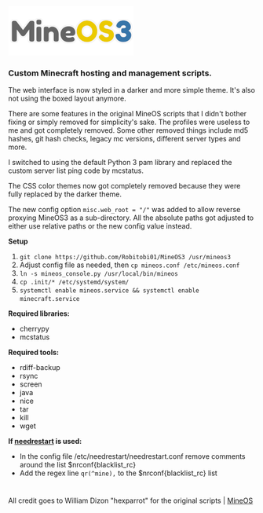 ![MineOS3](https://raw.githubusercontent.com/Robitobi01/MineOS3/master/html/img/logo-login.png)


### Custom Minecraft hosting and management scripts.


The web interface is now styled in a darker and more simple theme. It's also not using the boxed layout anymore. 

There are some features in the original MineOS scripts that I didn't bother fixing or simply removed for simplicity's sake. The profiles were useless to me and got completely removed. 
Some other removed things include md5 hashes, git hash checks, legacy mc versions, different server types and more.

I switched to using the default Python 3 pam library and replaced the custom server list ping code by mcstatus.

The CSS color themes now got completely removed because they were fully replaced by the darker theme.

The new config option `misc.web_root = "/"` was added to allow reverse proxying MineOS3 as a sub-directory. All the absolute paths got adjusted to either use relative paths or the new config value instead.

**Setup**

1. `git clone https://github.com/Robitobi01/MineOS3 /usr/mineos3` 
2. Adjust config file as needed, then `cp mineos.conf /etc/mineos.conf`
3. `ln -s mineos_console.py /usr/local/bin/mineos`
4. `cp .init/* /etc/systemd/system/`
5. `systemctl enable mineos.service && systemctl enable minecraft.service`

**Required libraries:**
- cherrypy
- mcstatus

**Required tools:**
- rdiff-backup 
- rsync
- screen
- java
- nice
- tar
- kill
- wget
  
**If [needrestart](https://github.com/liske/needrestart) is used:**
- In the config file /etc/needrestart/needrestart.conf remove comments around the list $nrconf{blacklist_rc}
- Add the regex line `qr(^mine),` to the $nrconf{blacklist_rc} list

#

All credit goes to William Dizon "hexparrot" for the original scripts | [MineOS](https://github.com/hexparrot/mineos)